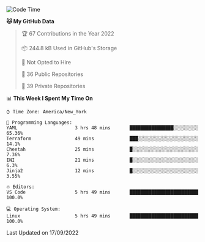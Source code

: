 <!--START_SECTION:waka-->
![Code Time](http://img.shields.io/badge/Code%20Time-90%20hrs%202%20mins-blue)

**🐱 My GitHub Data** 

> 🏆 67 Contributions in the Year 2022
 > 
> 📦 244.8 kB Used in GitHub's Storage 
 > 
> 🚫 Not Opted to Hire
 > 
> 📜 36 Public Repositories 
 > 
> 🔑 39 Private Repositories  
 > 
📊 **This Week I Spent My Time On** 

```text
⌚︎ Time Zone: America/New_York

💬 Programming Languages: 
YAML                     3 hrs 48 mins       ████████████████░░░░░░░░░   65.36% 
Terraform                49 mins             ███░░░░░░░░░░░░░░░░░░░░░░   14.1% 
Cheetah                  25 mins             █░░░░░░░░░░░░░░░░░░░░░░░░   7.36% 
INI                      21 mins             █░░░░░░░░░░░░░░░░░░░░░░░░   6.3% 
Jinja2                   12 mins             █░░░░░░░░░░░░░░░░░░░░░░░░   3.55%

🔥 Editors: 
VS Code                  5 hrs 49 mins       █████████████████████████   100.0%

💻 Operating System: 
Linux                    5 hrs 49 mins       █████████████████████████   100.0%

```


 Last Updated on 17/09/2022
<!--END_SECTION:waka-->